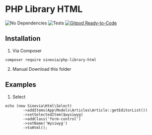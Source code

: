 # PHP Library HTML

![No Dependencies](https://img.shields.io/badge/no-dependencies-success.svg)
![Tests](https://github.com/Sinevia/php-library-html/workflows/Test/badge.svg)
[![Gitpod Ready-to-Code](https://img.shields.io/badge/Gitpod-Ready--to--Code-blue?logo=gitpod)](https://gitpod.io/#https://github.com/Sinevia/php-library-html) 

## Installation

1. Via Composer
```
composer require sinevia/php-library-html
```

2. Manual
Download this folder

## Examples

1. Select
```
echo (new Sinevia\Html\Select)
        ->addItems(App\Models\Articles\Article::getEditorList())
        ->setSelectedItem($wysiwyg)
        ->addClass('form-control')
        ->setName('Wysiwyg')
        ->toHtml();
```
